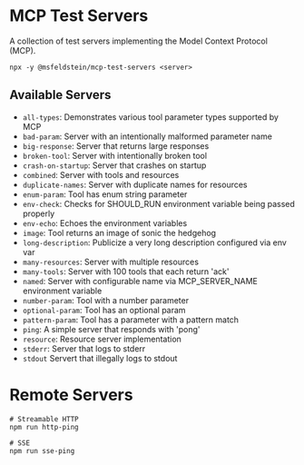 # MCP Test Servers

A collection of test servers implementing the Model Context Protocol (MCP).

```
npx -y @msfeldstein/mcp-test-servers <server>
```

## Available Servers

- `all-types`: Demonstrates various tool parameter types supported by MCP
- `bad-param`: Server with an intentionally malformed parameter name
- `big-response`: Server that returns large responses
- `broken-tool`: Server with intentionally broken tool
- `crash-on-startup`: Server that crashes on startup
- `combined`: Server with tools and resources
- `duplicate-names`: Server with duplicate names for resources
- `enum-param`: Tool has enum string parameter
- `env-check`: Checks for SHOULD_RUN environment variable being passed properly
- `env-echo`: Echoes the environment variables
- `image`: Tool returns an image of sonic the hedgehog
- `long-description`: Publicize a very long description configured via env var
- `many-resources`: Server with multiple resources
- `many-tools`: Server with 100 tools that each return 'ack'
- `named`: Server with configurable name via MCP_SERVER_NAME environment variable
- `number-param`: Tool with a number parameter
- `optional-param`: Tool has an optional param
- `pattern-param`: Tool has a parameter with a pattern match
- `ping`: A simple server that responds with 'pong'
- `resource`: Resource server implementation
- `stderr`: Server that logs to stderr
- `stdout` Servert that illegally logs to stdout

# Remote Servers

```
# Streamable HTTP
npm run http-ping

# SSE
npm run sse-ping
```